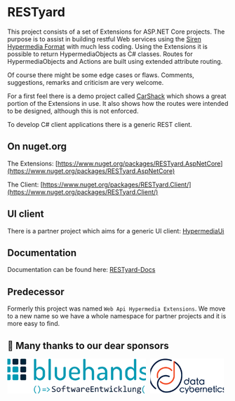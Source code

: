 # RESTyard

This project consists of a set of Extensions for ASP.NET Core projects. The purpose is to
assist in building restful Web services using the [Siren Hypermedia Format](https://github.com/kevinswiber/siren) with much less coding.
Using the Extensions it is possible to return HypermediaObjects as C# classes. Routes for HypermediaObjects and Actions are built using extended attribute routing.

Of course there might be some edge cases or flaws. Comments, suggestions, remarks and criticism are very welcome.

For a first feel there is a demo project called [CarShack](https://github.com/RESTyard/RESTyard/tree/master/Source/CarShack) which shows a great portion of the Extensions in use. It also shows how the routes were intended to be designed, although this is not enforced.

To develop C# client applications there is a generic REST client. 

## On nuget.org
The Extensions: [https://www.nuget.org/packages/RESTyard.AspNetCore](https://www.nuget.org/packages/RESTyard.AspNetCore)

The Client: [https://www.nuget.org/packages/RESTyard.Client/](https://www.nuget.org/packages/RESTyard.Client/)

## UI client
There is a partner project which aims for a generic UI client: [HypermediaUi](https://github.com/RESTyard/HypermediaUI)

## Documentation

Documentation can be found here: [RESTyard-Docs](https://restyard.github.io/RESTyard-Docs/)

## Predecessor

Formerly this project was named `Web Api Hypermedia Extensions`. We move to a new name so
we have a whole namespace for partner projects and it is more easy to find.

## 💚 Many thanks to our dear sponsors

<div style="display: flex; justify-content: space-around; align-items: flex-start;">
  <div style="margin-right: 10px;"> 
    <a href="https://www.bluehands.de" target="_blank" rel="noopener noreferrer">
      <img src="media/sponsors/bluehands-logo.png" alt="bluehands sponsor logo" style="height: 80px; width: auto; object-fit: cover;">
    </a>
  </div>
  <div style="margin-right: 10px;"> 
    <a href="https://data-cybernetics.com" target="_blank" rel="noopener noreferrer">
      <img src="media/sponsors/datacybernetics-logo.png" alt="data cybernetics sponsor logo" style="height: 80px; width: auto; object-fit: cover;">
    </a>
  </div>
</div>
